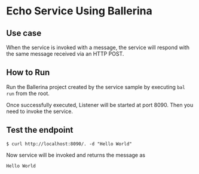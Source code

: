 # Echo Service Using Ballerina

## Use case

When the service is invoked with a message, the service will respond with the same message received via an HTTP POST.

## How to Run

Run the Ballerina project created by the service sample by executing `bal run` from the root.

Once successfully executed, Listener will be started at port 8090. Then you need to invoke the service.

## Test the endpoint

```
$ curl http://localhost:8090/. -d "Hello World"
```

Now service will be invoked and returns the message as

```
Hello World
```
